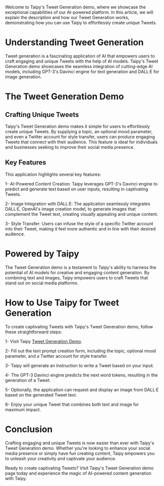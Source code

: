 Welcome to Taipy's Tweet Generation demo, where we showcase the exceptional capabilities of our AI-powered platform. In this article, we will explain the description and how our Tweet Generation works, demonstrating how you can use Taipy to effortlessly create unique Tweets.

# Understanding Tweet Generation
Tweet generation is a fascinating application of AI that empowers users to craft engaging and unique Tweets with the help of AI models. Taipy's Tweet Generation demo showcases the seamless integration of cutting-edge AI models, including GPT-3's Davinci engine for text generation and DALL·E for image generation.

# The Tweet Generation Demo
## Crafting Unique Tweets
Taipy's Tweet Generation demo makes it simple for users to effortlessly create unique Tweets. By supplying a topic, an optional mood parameter, and even a Twitter account for style transfer, users can produce engaging Tweets that connect with their audience. This feature is ideal for individuals and businesses seeking to improve their social media presence.

## Key Features
This application highlights several key features:

1- AI-Powered Content Creation: Taipy leverages GPT-3's Davinci engine to predict and generate text based on user inputs, resulting in captivating Tweets.

2- Image Integration with DALL·E: The application seamlessly integrates DALL·E, OpenAI's image creation model, to generate images that complement the Tweet text, creating visually appealing and unique content.

3- Style Transfer: Users can infuse the style of a specific Twitter account into their Tweet, making it feel more authentic and in line with their desired audience.

# Powered by Taipy
The Tweet Generation demo is a testament to Taipy's ability to harness the potential of AI models for creative and engaging content generation. By combining text and images, Taipy empowers users to craft Tweets that stand out on social media platforms.

# How to Use Taipy for Tweet Generation
To create captivating Tweets with Taipy's Tweet Generation demo, follow these straightforward steps:

1- Visit Taipy [Tweet Generation Demo](https://tweet-generation.taipy.cloud/).

2- Fill out the text prompt creation form, including the topic, optional mood parameter, and a Twitter account for style transfer.

3- Taipy will generate an instruction to write a Tweet based on your input.

4- The GPT-3 Davinci engine predicts the next word tokens, resulting in the generation of a Tweet.

5- Optionally, the application can request and display an image from DALL·E based on the generated Tweet text.

6- Enjoy your unique Tweet that combines both text and image for maximum impact.

# Conclusion
Crafting engaging and unique Tweets is now easier than ever with Taipy's Tweet Generation demo. Whether you're looking to enhance your social media presence or simply have fun creating content, Taipy empowers you to unleash your creativity and captivate your audience.

Ready to create captivating Tweets? Visit Taipy's Tweet Generation demo page today and experience the magic of AI-powered content generation with Taipy.
